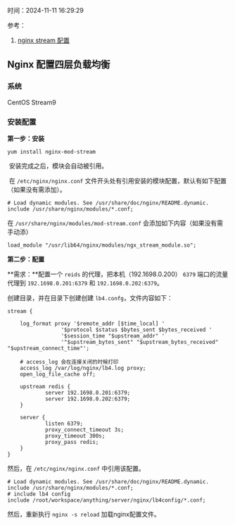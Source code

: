 时间：2024-11-11 16:29:29

参考：

1. [nginx stream 配置](https://www.cnblogs.com/felixzh/p/8707102.html)

## Nginx 配置四层负载均衡

### 系统
CentOS Stream9

### 安装配置

**第一步：安装**

```shell
yum install nginx-mod-stream
```

 安装完成之后，模块会自动被引用。

 在 `/etc/nginx/nginx.conf` 文件开头处有引用安装的模块配置，默认有如下配置（如果没有需添加）。

```nginx
# Load dynamic modules. See /usr/share/doc/nginx/README.dynamic.
include /usr/share/nginx/modules/*.conf;
```

在 `/usr/share/nginx/modules/mod-stream.conf` 会添加如下内容（如果没有需手动添）

```nginx
load_module "/usr/lib64/nginx/modules/ngx_stream_module.so";
```

**第二步：配置**

**需求：**配置一个 `reids` 的代理，把本机（192.1698.0.200） `6379` 端口的流量代理到 `192.1698.0.201:6379` 和 `192.1698.0.202:6379`。

创建目录，并在目录下创建创建 `lb4.confg`，文件内容如下：

```nginx
stream {

    log_format proxy '$remote_addr [$time_local] '
                 '$protocol $status $bytes_sent $bytes_received '
                 '$session_time "$upstream_addr" '
                 '"$upstream_bytes_sent" "$upstream_bytes_received" "$upstream_connect_time"';

    # access_log 会在连接关闭的时候打印
    access_log /var/log/nginx/lb4.log proxy;
    open_log_file_cache off;

    upstream redis {
            server 192.1698.0.201:6379;
            server 192.1698.0.202:6379;
    }

    server {
            listen 6379;
            proxy_connect_timeout 3s;
            proxy_timeout 300s;
            proxy_pass redis;
    }
}
```

然后，在 `/etc/nginx/nginx.conf` 中引用该配置。

```nginx
# Load dynamic modules. See /usr/share/doc/nginx/README.dynamic.
include /usr/share/nginx/modules/*.conf;
# include lb4 config
include /root/workspace/anything/server/nginx/lb4config/*.conf;
```

然后，重新执行 `nginx -s reload` 加载nginx配置文件。
